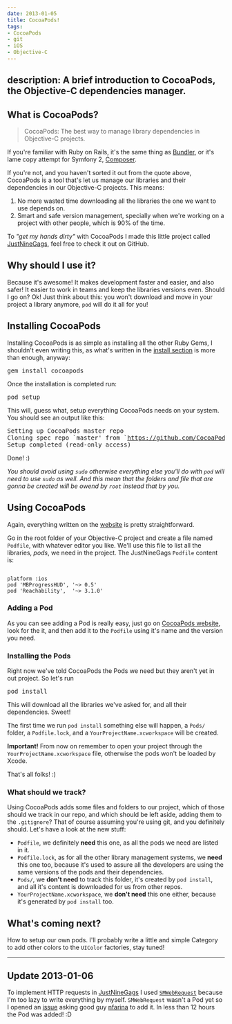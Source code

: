 ```yaml
---
date: 2013-01-05
title: CocoaPods!
tags:
- CocoaPods
- git
- iOS
- Objective-C
---
```


<h2>description: A brief introduction to CocoaPods, the Objective-C dependencies manager.</h2>

<h2>What is CocoaPods?</h2>

<blockquote>
  <p>CocoaPods: The best way to manage library dependencies in Objective-C projects.</p>
</blockquote>

<p>If you're familiar with Ruby on Rails, it's the same thing as <a href="http://gembundler.com/">Bundler</a>, or it's lame copy attempt for Symfony 2, <a href="http://getcomposer.org/">Composer</a>.</p>

<p>If you're not, and you haven't sorted it out from the quote above, CocoaPods is a tool that's let us manage our libraries and their dependencies in our Objective-C projects. This means:</p>

<ol>
<li>No more wasted time downloading all the libraries the one we want to use depends on.</li>
<li>Smart and safe version management, specially when we're working on a project with other people, which is 90% of the time.</li>
</ol>

<p>To <em>"get my hands dirty"</em> with CocoaPods I made this little project called <a href="https://github.com/mokagio/justninegags">JustNineGags</a>, feel free to check it out on GitHub.</p></p>

<h2>Why should I use it?</h2>

<p>Because it's awesome! It makes development faster and easier, and also safer! It easier to work in teams and keep the libraries versions even. Should I go on? Ok! Just think about this: you won't download and move in your project a library anymore, <code>pod</code> will do it all for you!</p>

<h2>Installing CocoaPods</h2>

<p>Installing CocoaPods is as simple as installing all the other Ruby Gems, I shouldn't even writing this, as what's written in the <a href="http://cocoapods.org/#install">install section</a> is more than enough, anyway:</p>

<div class="highlight"><pre lang="">gem install cocoapods
</pre></div>

<p>Once the installation is completed run:</p>

<div class="highlight"><pre lang="">pod setup
</pre></div>

<p>This will, guess what, setup everything CocoaPods needs on your system. You should see an output like this:</p>

<div class="highlight"><pre lang="">Setting up CocoaPods master repo
Cloning spec repo `master' from `<a href='https://github.com/CocoaPods/Specs.git'>https://github.com/CocoaPods/Specs.git</a>' (branch `master')
Setup completed (read-only access)
</pre></div>

<p>Done! :)</p>

<p><em>You should avoid using <code>sudo</code> otherwise everything else you'll do with <code>pod</code> will need to use <code>sudo</code> as well. And this mean that the folders and file that are gonna be created will be owend by <code>root</code> instead that by you.</em></p>

<h2>Using CocoaPods</h2>

<p>Again, everything written on the <a href="http://cocoapods.org/#get_started">website</a> is pretty straightforward.</p>

<p>Go in the root folder of your Objective-C project and create a file named <code>Podfile</code>, with whatever editor you like. We'll use this file to list all the libraries, <em>pods</em>, we need in the project. The JustNineGags <code>Podfile</code> content is:</p>

<pre><code>
platform :ios
pod 'MBProgressHUD', '~> 0.5'
pod 'Reachability',  '~> 3.1.0'
</code></pre>

<h3>Adding a Pod</h3>

<p>As you can see adding a Pod is really easy, just go on <a href="http://cocoapods.org">CocoaPods website</a>, look for the it, and then add it to the <code>Podfile</code> using it's name and the version you need.</p>

<h3>Installing the Pods</h3>

<p>Right now we've told CocoaPods the Pods we need but they aren't yet in out project. So let's run</p>

<div class="highlight"><pre lang="">pod install
</pre></div>

<p>This will download all the libraries we've asked for, and all their dependencies. Sweet!</p>

<p>The first time we run <code>pod install</code> something else will happen, a <code>Pods/</code> folder, a <code>Podfile.lock</code>, and a <code>YourProjectName.xcworkspace</code> will be created.</p>

<p><strong>Important!</strong> From now on remember to open your project through the <code>YourProjectName.xcworkspace</code> file, otherwise the pods won't be loaded by Xcode.</p>

<p>That's all folks! :)</p>

<h3>What should we track?</h3>

<p>Using CocoaPods adds some files and folders to our project, which of those should we track in our repo, and which should be left aside, adding them to the <code>.gitignore</code>? That of course assuming you're using git, and you definitely should. Let's have a look at the new stuff:</p>

<ul>
<li><code>Podfile</code>, we definitely <b>need</b> this one, as all the pods we need are listed in it.</li>
<li><code>Podfile.lock</code>, as for all the other library management systems, we <b>need</b> this one too, because it's used to assure all the developers are using the same versions of the pods and their dependencies.</li>
<li><code>Pods/</code>, we <b>don't need</b> to track this folder, it's created by <code>pod install</code>, and all it's content is downloaded for us from other repos.</li>
<li><code>YourProjectName.xcworkspace</code>, we <b>don't need</b> this one either, because it's generated by <code>pod install</code> too.</li>
</ul>

<h2>What's coming next?</h2>

<p>How to setup our own pods. I'll probably write a little and simple Category to add other colors to the <code>UIColor</code> factories, stay tuned!</p>

<hr />

<h2>Update 2013-01-06</h2>

<p>To implement HTTP requests in <a href="https://github.com/mokagio/justninegags">JustNineGags</a> I used <code><a href="https://github.com/nfarina/webrequest">SMWebRequest</a></code> because I'm too lazy to write everything by myself. <code>SMWebRequest</code> wasn't a Pod yet so I opened an <a href="https://github.com/nfarina/webrequest/issues/7">issue</a> asking good guy <a href="https://twitter.com/nfarina">nfarina</a> to add it. In less than 12 hours the Pod was added! :D</p>